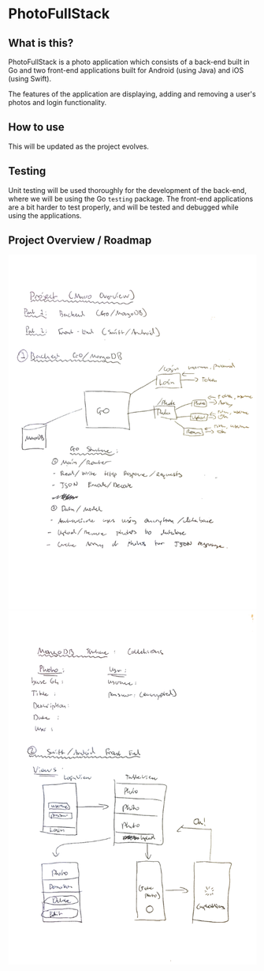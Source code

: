# PhotoFullStack

## What is this?
PhotoFullStack is a photo application which consists of a back-end built in Go and two front-end applications built for Android (using Java) and iOS (using Swift).

The features of the application are displaying, adding and removing a user's photos and login functionality.

## How to use
This will be updated as the project evolves.

## Testing
Unit testing will be used thoroughly for the development of the back-end, where we will be using the Go `testing` package. The front-end applications are a bit harder to test properly, and will be tested and debugged while using the applications.

## Project Overview / Roadmap 
![Roadmap page 1](./images/roadmap_1.png)
![Roadmap page 2](./images/roadmap_2.png)

